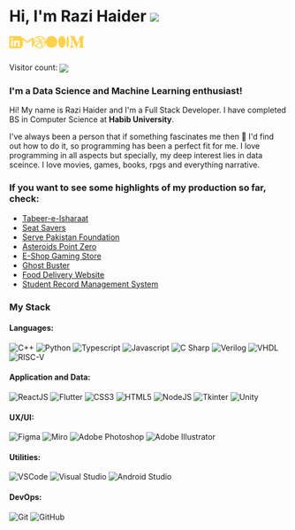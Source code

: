 # Hi, I'm Razi Haider <img src="https://media.giphy.com/media/hvRJCLFzcasrR4ia7z/giphy.gif" width="25px">

[<img align="left" alt="Razi | LinkedIn" width="22px" src="./linkedin.svg" />][linkedin]

[<img align="left" alt="razi | Gmail" width="22px" src="./gmail.svg" />][gmail]

[<img align="left" alt="razi | dribbble" width="22px" src="./dribbble.svg" />][dribbble]

[<img align="left" alt="razi | medium" width="70px" src="./medium.svg" />][medium]

<br>
<br>

<div align='left'>
<p align="left"> 
   Visitor count:
   
   <img src="https://profile-counter.glitch.me/Daniyal-Murtaza/count.svg" align="center"/> 
 </p></div>

### **I'm a Data Science and Machine Learning enthusiast!**

Hi! My name is Razi Haider and I'm a Full Stack Developer. I have completed BS in Computer Science at **Habib University**.

I've always been a person that if something fascinates me then 🔎 I'd find out how to do it, so programming has been a perfect fit for me. I love programming in all aspects but specially, my deep interest lies in data sceince. I love movies, games, books, rpgs and everything narrative. 

### **If you want to see some highlights of my production so far, check:**

- [Tabeer-e-Isharaat](https://github.com/razi-haider/Tabeer-e-Isharaat)
- [Seat Savers](https://github.com/razi-haider/Seat-Savers)
- [Serve Pakistan Foundation](https://github.com/razi-haider/Serve_Pakistan_Foundation_SPF)
- [Asteroids Point Zero](https://github.com/razi-haider/Asteroids-Point-Zero)
- [E-Shop Gaming Store](https://github.com/razi-haider/E-Shop-Gaming-Store)
- [Ghost Buster](https://github.com/razi-haider/Ghost_Busters)
- [Food Delivery Website](https://github.com/razi-haider/Foodoye)
- [Student Record Management System](https://github.com/razi-haider/Student-Record-Management-System)

### My Stack

#### Languages:

![C++](https://img.shields.io/badge/-C++-blue?style=flat&logo=c++&logoColor=white)
![Python](https://img.shields.io/badge/-Python-yellow?style=flat&logo=python&logoColor=white)
![Typescript](https://img.shields.io/badge/-TypeScript-3178C6?style=flat&logo=typescript&logoColor=white)
![Javascript](https://img.shields.io/badge/-JavaScript-EDD222?style=flat&logo=javascript&logoColor=white)
![C Sharp](https://img.shields.io/badge/-C%20Sharp-green?style=flat&logo=c-sharp&logoColor=white)
![Verilog](https://img.shields.io/badge/-Verilog-orange?style=flat&logo=verilog&logoColor=white)
![VHDL](https://img.shields.io/badge/-VHDL-green?style=flat&logo=VHDL&logoColor=white)
![RISC-V](https://img.shields.io/badge/-RISC-purple?style=flat&logo=RISC&logoColor=white)

#### Application and Data:

![ReactJS](https://img.shields.io/badge/-ReactJS-51CBF2?style=flat&logo=react&logoColor=white)
![Flutter](https://img.shields.io/badge/-Flutter-02569B?style=flat&logo=flutter&logoColor=white)
![CSS3](https://img.shields.io/badge/-CSS3-1572B6?style=flat&logo=css3)
![HTML5](https://img.shields.io/badge/-HTML5-E34F26?style=flat&logo=html5&logoColor=white)
![NodeJS](http://img.shields.io/badge/-NodeJS-6EBF20?style=flat&logo=node.js&logoColor=white)
![Tkinter](http://img.shields.io/badge/-Tkinter-yellow?style=flat&logo=Tkinter&logoColor=white)
![Unity](http://img.shields.io/badge/-Unity-gray?style=flat&logo=Unity&logoColor=white)

#### UX/UI:

![Figma](https://img.shields.io/badge/-Figma-F24E1E?style=flat&logo=figma&logoColor=white)
![Miro](https://img.shields.io/badge/-Miro-FFD02F?style=flat&logo=miro&logoColor=white)
![Adobe Photoshop](https://img.shields.io/badge/-Photoshop-31A8FF?style=flat&logo=adobe-photoshop&logoColor=white)
![Adobe Illustrator](https://img.shields.io/badge/-Illustrator-FF9A00?style=flat&logo=adobe-illustrator&logoColor=white)

#### Utilities:

![VSCode](https://img.shields.io/badge/-VSCode-007ACC?style=flat&logo=visual-studio-code&logoColor=white)
![Visual Studio](https://img.shields.io/badge/-Visual%20Studio-5C2D91?style=flat&logo=visual-studio&logoColor=white)
![Android Studio](https://img.shields.io/badge/-Android%20Studio-3DDC84?style=flat&logo=android-studio&logoColor=white)

#### DevOps:

![Git](https://img.shields.io/badge/-Git-F05032?style=flat&logo=git&logoColor=white)
![GitHub](https://img.shields.io/badge/-Github-181717?style=flat&logo=github&logoColor=white)

[linkedin]: https://www.linkedin.com/in/razi-h/
[gmail]: mailto:razi92695@gmail.com
[dribbble]: https://dribbble.com/razi-haider
[medium]: https://medium.com/@razi-haider
